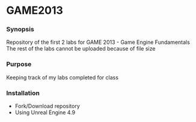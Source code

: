 # GAME2013
### Synopsis
Repository of the first 2 labs for GAME 2013 - Game Engine Fundamentals
The rest of the labs cannot be uploaded because of file size

### Purpose
Keeping track of my labs completed for class

### Installation
* Fork/Download repository
* Using Unreal Engine 4.9
